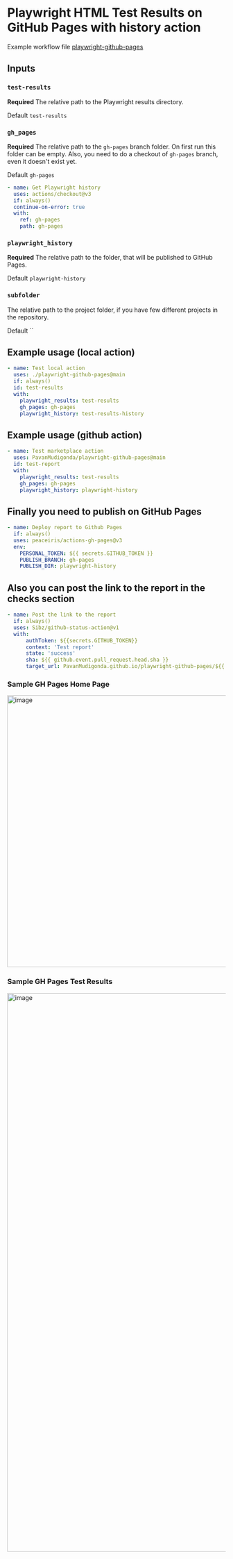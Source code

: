 # Playwright HTML Test Results on GitHub Pages with history action


Example workflow file [playwright-github-pages](https://github.com/PavanMudigonda/playwright-github-pages/blob/main/.github/workflows/test.yml)

## Inputs

### `test-results`

**Required** The relative path to the Playwright results directory. 

Default `test-results`

### `gh_pages`

**Required** The relative path to the `gh-pages` branch folder. On first run this folder can be empty.
Also, you need to do a checkout of `gh-pages` branch, even it doesn't exist yet.

Default `gh-pages`

```yaml
- name: Get Playwright history
  uses: actions/checkout@v3
  if: always()
  continue-on-error: true
  with:
    ref: gh-pages
    path: gh-pages
```

### `playwright_history`

**Required** The relative path to the folder, that will be published to GitHub Pages.

Default `playwright-history`

### `subfolder`

The relative path to the project folder, if you have few different projects in the repository. 

Default ``

## Example usage (local action)

```yaml
- name: Test local action
  uses: ./playwright-github-pages@main
  if: always()
  id: test-results
  with:
    playwright_results: test-results
    gh_pages: gh-pages
    playwright_history: test-results-history
```

## Example usage (github action)

```yaml
- name: Test marketplace action
  uses: PavanMudigonda/playwright-github-pages@main
  id: test-report
  with:
    playwright_results: test-results
    gh_pages: gh-pages
    playwright_history: playwright-history
```

## Finally you need to publish on GitHub Pages

```yaml
- name: Deploy report to Github Pages
  if: always()
  uses: peaceiris/actions-gh-pages@v3
  env:
    PERSONAL_TOKEN: ${{ secrets.GITHUB_TOKEN }}
    PUBLISH_BRANCH: gh-pages
    PUBLISH_DIR: playwright-history
```

## Also you can post the link to the report in the checks section

```yaml
- name: Post the link to the report
  if: always()
  uses: Sibz/github-status-action@v1
  with: 
      authToken: ${{secrets.GITHUB_TOKEN}}
      context: 'Test report'
      state: 'success'
      sha: ${{ github.event.pull_request.head.sha }}
      target_url: PavanMudigonda.github.io/playwright-github-pages/${{ github.run_number }}
```

### Sample GH Pages Home Page

<img width="626" alt="image" src="https://user-images.githubusercontent.com/29324338/174328988-d53bc4bd-e189-4179-8a42-2046b8c83a9b.png">

### Sample GH Pages Test Results

<img width="1287" alt="image" src="https://user-images.githubusercontent.com/29324338/174329137-a76d7c84-62b0-4724-aa37-440ea753b740.png">


